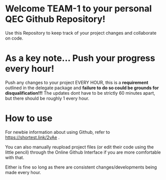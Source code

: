 # Welcome TEAM-1 to your personal QEC Github Repository!

Use this Repository to keep track of your project changes and collaborate on code.



# As a key note... Push your progress every hour!

Push any changes to your project EVERY HOUR, this is a **requirement** outlined in the delegate package and **failure to do so could be grounds for disqualification!!!** The updates dont have to be strictly 60 minutes apart, but there should be roughly 1 every hour.



# How to use

For newbie information about using Github, refer to https://shortest.link/2vAe .

You can also manually reupload project files (or edit their code using the little pencil) through the Online Github Interface if you are more comfortable with that. 



Either is fine so long as there are consistent changes/developments being made every hour.



